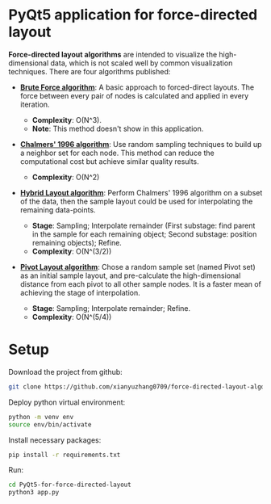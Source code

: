 

# PyQt5 application for force-directed layout

**Force-directed layout algorithms** are intended to visualize the high-dimensional data, which is not scaled well by common visualization techniques. There are four algorithms published:

* **[Brute Force algorithm](https://ieeexplore.ieee.org/document/1173161)**: A basic approach to forced-direct layouts. The force between every pair of nodes is calculated and applied in every iteration. 
  * **Complexity**: O(N^3). 
  * **Note**: This method doesn't show in this application.

* **[Chalmers' 1996 algorithm](https://ieeexplore.ieee.org/document/567787)**: Use random sampling techniques to build up a neighbor set for each node. This method can reduce the computational cost but achieve similar quality results.
  * **Complexity**: O(N^2)

* **[Hybrid Layout algorithm](https://ieeexplore.ieee.org/document/1173161)**: Perform Chalmers' 1996 algorithm on a subset of the data, then the sample layout could be used for interpolating the remaining data-points. 
  * **Stage**: Sampling; Interpolate remainder (First substage: find parent in the sample for each remaining object; Second substage: position remaining objects); Refine.
  * **Complexity**: O(N^(3/2))
  
* **[Pivot Layout algorithm](https://ieeexplore.ieee.org/document/1249012)**: Chose a random sample set (named Pivot set) as an initial sample layout, and pre-calculate the high-dimensional distance from each pivot to all other sample nodes. It is a faster mean of achieving the stage of interpolation. 
  * **Stage**: Sampling; Interpolate remainder; Refine.
  * **Complexity**: O(N^(5/4))

# Setup

Download the project from github:

~~~~bash
git clone https://github.com/xianyuzhang0709/force-directed-layout-algorithms.git
~~~~

Deploy python virtual environment:

```bash
python -m venv env
source env/bin/activate
```

Install necessary packages:

~~~~bash
pip install -r requirements.txt
~~~~

Run:

```bash
cd PyQt5-for-force-directed-layout
python3 app.py
```







